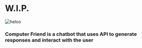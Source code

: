 # W.I.P.
![heloo](https://chegadetanque.files.wordpress.com/2024/02/imagem_2024-02-18_194734347.png)

### Computer Friend is a chatbot that uses API to generate responses and interact with the user
